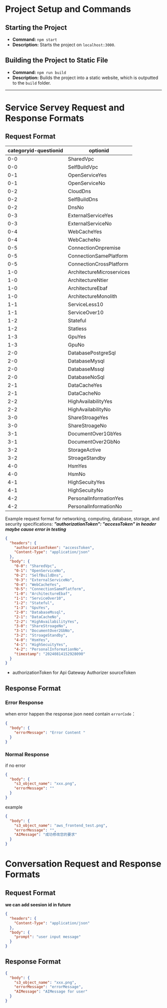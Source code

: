 # Project Setup and Commands

## Starting the Project

- **Command:** `npm start`
- **Description:** Starts the project on `localhost:3000`.

## Building the Project to Static File

- **Command:** `npm run build`
- **Description:** Builds the project into a static website, which is outputted to the `build` folder.

---

# Service Servey Request and Response Formats

## Request Format

| categoryid-questionid | optionid                  |
| --------------------- | ------------------------- |
| 0-0                   | SharedVpc                 |
| 0-0                   | SelfBuildVpc              |
| 0-1                   | OpenServiceYes            |
| 0-1                   | OpenServiceNo             |
| 0-2                   | CloudDns                  |
| 0-2                   | SelfBuildDns              |
| 0-2                   | DnsNo                     |
| 0-3                   | ExternalServiceYes        |
| 0-3                   | ExternalServiceNo         |
| 0-4                   | WebCacheYes               |
| 0-4                   | WebCacheNo                |
| 0-5                   | ConnectionOnpremise       |
| 0-5                   | ConnectionSamePlatform    |
| 0-5                   | ConnectionCrossPlatform   |
| 1-0                   | ArchitectureMicroservices |
| 1-0                   | ArchitectureNtier         |
| 1-0                   | ArchitectureEbaf          |
| 1-0                   | ArchitectureMonolith      |
| 1-1                   | ServiceLess10             |
| 1-1                   | ServiceOver10             |
| 1-2                   | Stateful                  |
| 1-2                   | Statless                  |
| 1-3                   | GpuYes                    |
| 1-3                   | GpuNo                     |
| 2-0                   | DatabasePostgreSql        |
| 2-0                   | DatabaseMysql             |
| 2-0                   | DatabaseMssql             |
| 2-0                   | DatabaseNoSql             |
| 2-1                   | DataCacheYes              |
| 2-1                   | DataCacheNo               |
| 2-2                   | HighAvailabilityYes       |
| 2-2                   | HighAvailabilityNo        |
| 3-0                   | ShareStroageYes           |
| 3-0                   | ShareStroageNo            |
| 3-1                   | DocumentOver1GbYes        |
| 3-1                   | DocumentOver2GbNo         |
| 3-2                   | StorageActive             |
| 3-2                   | StroageStandby            |
| 4-0                   | HsmYes                    |
| 4-0                   | HsmNo                     |
| 4-1                   | HighSecuityYes            |
| 4-1                   | HighSecuityNo             |
| 4-2                   | PersonalInformationYes    |
| 4-2                   | PersonalInformationNo     |

Example request format for networking, computing, database, storage, and security specifications:
**_"authorizationToken": "accessToken" in header maybe cause error in testing_**

```json
{
  "headers": {
    "authorizationToken": "accessToken",
    "Content-Type": "application/json"
  },
  "body": {
    "0-0": "SharedVpc",
    "0-1": "OpenServiceNo",
    "0-2": "SelfBuildDns",
    "0-3": "ExternalServiceNo",
    "0-4": "WebCacheYes",
    "0-5": "ConnectionSamePlatform",
    "1-0": "ArchitectureEbaf",
    "1-1": "ServiceOver10",
    "1-2": "Stateful",
    "1-3": "GpuYes",
    "2-0": "DatabaseMssql",
    "2-1": "DataCacheNo",
    "2-2": "HighAvailabilityYes",
    "3-0": "ShareStroageNo",
    "3-1": "DocumentOver2GbNo",
    "3-2": "StroageStandby",
    "4-0": "HsmYes",
    "4-1": "HighSecuityYes",
    "4-2": "PersonalInformationNo",
    "timestamp": "20240814152928090"
  }
}
```

- authorizationToken for Api Gateway Authorizer sourceToken

## Response Format

### Error Response

when error happen the response json need contain `errorCode`：

```json
{
  "body": {
    "errorMessage": "Error Content "
  }
}
```

### Normal Response

if no error

```json
{
  "body": {
    "s3_object_name": "xxx.png",
    "errorMessage": ""
  }
}
```

example

```json
{
  "body": {
    "s3_object_name": "aws_frontend_test.png",
    "errorMessage": "",
    "AIMessage": "成功修改您的要求"
  }
}
```

# Conversation Request and Response Formats

## Request Format

**we can add seesion id in future**

```json
{
  "headers": {
    "Content-Type": "application/json"
  },
  "body": {
    "prompt": "user input message"
  }
}
```

## Response Format

```json
{
  "body": {
    "s3_object_name": "xxx.png",
    "errorMessage": "errorMessage",
    "AIMessage": "AIMessage for user"
  }
}
```
